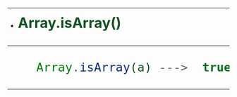 * * * * * * * * * * * * * * * * * *
+ **<font size=6 color=#125321>Array.isArray()**
* * * * * * * * * * * * * * * * * *
```javascript
    Array.isArray(a) --->  true / false
```
* * * * * * * * * * * * * * * * * * 
